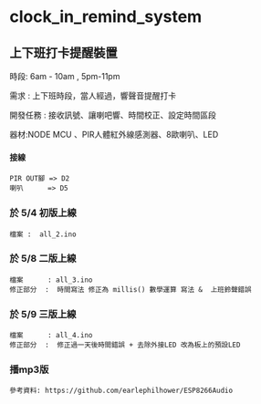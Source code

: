 # clock_in_remind_system

## 上下班打卡提醒裝置

時段: 6am - 10am , 5pm-11pm

需求 : 上下班時段，當人經過，響聲音提醒打卡

開發任務 : 接收訊號、讓喇吧響、時間校正、設定時間區段

器材:NODE MCU 、PIR人體紅外線感測器、8歐喇叭、LED

#### 接線

    PIR OUT腳 => D2
    喇叭      => D5

### 於 5/4 初版上線
    
    檔案 :  all_2.ino 

### 於 5/8 二版上線

    檔案      : all_3.ino 
    修正部分  :  時間寫法 修正為 millis() 數學運算 寫法 &  上班鈴聲錯誤
	
### 於 5/9 三版上線

    檔案      : all_4.ino 
    修正部分  :  修正過一天後時間錯誤 + 去除外接LED 改為板上的預設LED
	
### 播mp3版

	參考資料: https://github.com/earlephilhower/ESP8266Audio
	
	

